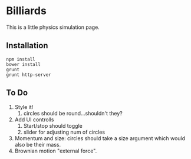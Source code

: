 # Billiards

This is a little physics simulation page.

## Installation

    npm install
    bower install
    grunt
    grunt http-server

## To Do

1. Style it!
    1. circles should be round...shouldn't they?
1. Add UI controlls
    1. Start/stop should toggle
    1. slider for adjusting num of circles
1. Momentum and size: circles should take a size argument which would also be their mass.
1. Brownian motion "external force".
